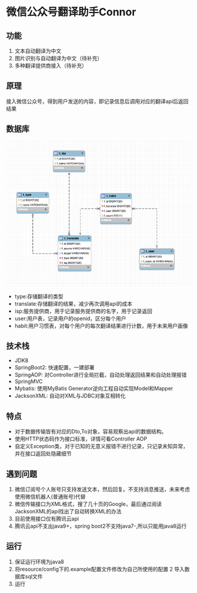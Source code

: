 # 微信公众号翻译助手Connor
## 功能
1. 文本自动翻译为中文
2. 图片识别与自动翻译为中文（待补充）
3. 多种翻译提供商接入（待补充）
## 原理
接入微信公众号，得到用户发送的内容，即记录信息后调用对应的翻译api后返回结果
## 数据库
![ER图](./er.png)
- type:存储翻译的类型
- translate:存储翻译的结果，减少再次调用api的成本
- isp:服务提供商，用于记录服务提供商的名字，用于记录返回
- user:用户表，记录用户的openid，区分每个用户
- habit:用户习惯表，对每个用户的每次翻译结果进行计数，用于未来用户画像
## 技术栈
- JDK8
- SpringBoot2: 快速配置，一建部署
- SpringAOP: 对Controller进行全局拦截，自动处理返回结果和自动处理报错
- SpringMVC
- Mybatis: 使用MyBatis Generator逆向工程自动实现Model和Mapper
- JacksonXML: 自动对XML与JDBC对象互相转化

## 特点
- 对于数据传输皆有对应的Dto,To对象，容易观察出api的数据结构。
- 使用HTTP状态码作为接口标准，详情可看Controller AOP
- 自定义Exception类，对于已知的无意义报错不进行记录，只记录未知异常，并在接口返回处隐藏细节

## 遇到问题
1. 微信订阅号个人账号只支持发送文本，然后回复。不支持消息推送，未来考虑使用微信机器人(普通账号)代替
2. 微信传输接口为XML格式，搜了几十页的Google，最后通过阅读JacksonXML的api找出了自动转换XML的办法
3. 目前使用接口仅有腾讯云api
4. 腾讯云api不支出java9+，spring boot2不支持java7-,所以只能用java8运行

## 运行
1. 保证运行环境为java8
1. 将resource/config下的.example配置文件修改为自己所使用的配置
2  导入数据库sql文件
4. 运行